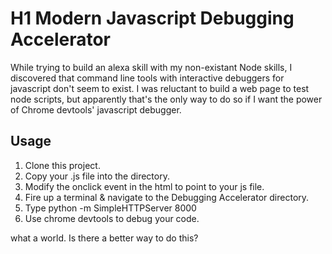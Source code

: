 # H1 Modern Javascript Debugging Accelerator
While trying to build an alexa skill with my non-existant Node skills, I discovered that command line tools with interactive debuggers for javascript don't seem to exist.  I was reluctant to build a web page to test node scripts, but apparently that's the only way to do so if I want the power of Chrome devtools' javascript debugger.

## Usage
1. Clone this project.  
2. Copy your .js file into the directory.
3. Modify the onclick event in the html to point to your js file.
4. Fire up a terminal & navigate to the Debugging Accelerator directory.
5. Type python -m SimpleHTTPServer 8000
6. Use chrome devtools to debug your code. 

what a world.  Is there a better way to do this?


